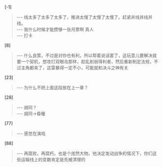 
[-1] 
>--- 线太多了太多了太多了，推进太慢了太慢了太慢了。赶紧并线并线并线。<br>
>--- 我什么时候才能攒够一张月票啊 真人<br>
>--- 打卡<br>

[8] 
>--- 什么良策，不过是对你也有利，所以帮着说话罢了，这玩意儿要解决就要一个契机，想攻打双眼岛那样，趁乱削弱得利者，然后重新制定法规，不过主角都来了，这雷暴得一定不小，可能就和决斗之神有关<br>

[23] 
>--- 为什么不把上面这段放在上一章？<br>

[28] 
>--- 胡同？<br>
>--- 胡同→昏曈<br>

[77] 
>--- 感觉在演戏<br>

[88] 
>--- 再腐败，再腐朽，也是个庞然大物，他决定发动战争的情况下，你们这些运输线上的变数肯定是先被清理的<br>
